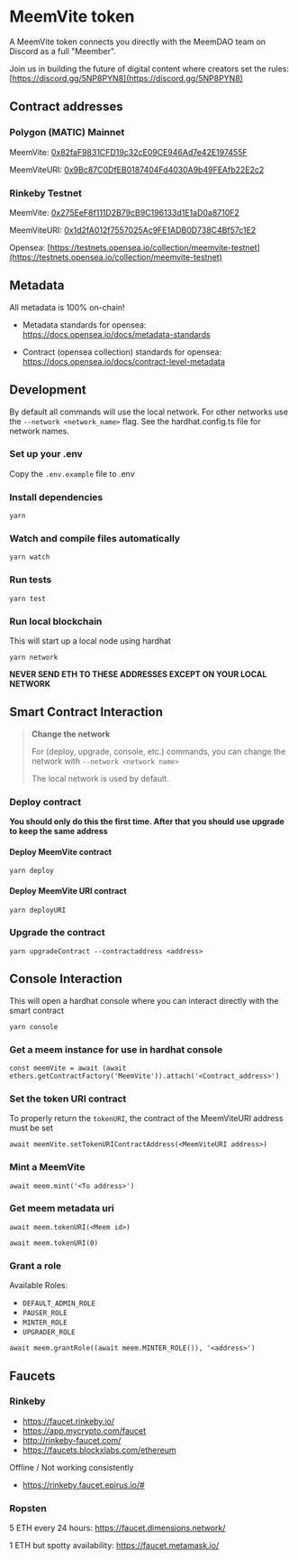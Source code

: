 # MeemVite token

A MeemVite token connects you directly with the MeemDAO team on Discord as a full "Meember".

Join us in building the future of digital content where creators set the rules: [https://discord.gg/5NP8PYN8](https://discord.gg/5NP8PYN8)

## Contract addresses

### Polygon (MATIC) Mainnet

MeemVite: [0x82faF9831CFD19c32cE09CE946Ad7e42E197455F](https://polygonscan.com/address/0x82faF9831CFD19c32cE09CE946Ad7e42E197455F)

MeemViteURI: [0x9Bc87C0DfEB0187404Fd4030A9b49FEAfb22E2c2](https://polygonscan.com/address/0x9Bc87C0DfEB0187404Fd4030A9b49FEAfb22E2c2)

### Rinkeby Testnet

MeemVite: [0x275EeF8f111D2B79cB9C196133d1E1aD0a8710F2](https://rinkeby.etherscan.io/address/0x275EeF8f111D2B79cB9C196133d1E1aD0a8710F2)

MeemViteURI: [0x1d2fA012f7557025Ac9FE1ADB0D738C4Bf57c1E2](https://rinkeby.etherscan.io/address/0x1d2fA012f7557025Ac9FE1ADB0D738C4Bf57c1E2)

Opensea: [https://testnets.opensea.io/collection/meemvite-testnet](https://testnets.opensea.io/collection/meemvite-testnet)

## Metadata

All metadata is 100% on-chain!

* Metadata standards for opensea: https://docs.opensea.io/docs/metadata-standards

* Contract (opensea collection) standards for opensea: https://docs.opensea.io/docs/contract-level-metadata

## Development

By default all commands will use the local network. For other networks use the ```--network <network_name>``` flag. See the hardhat.config.ts file for network names.

### Set up your .env

Copy the `.env.example` file to .env

### Install dependencies

```yarn```

### Watch and compile files automatically

```yarn watch```

### Run tests

```yarn test```

### Run local blockchain

This will start up a local node using hardhat

```yarn network```

**NEVER SEND ETH TO THESE ADDRESSES EXCEPT ON YOUR LOCAL NETWORK**

## Smart Contract Interaction

> **Change the network**
>
> For (deploy, upgrade, console, etc.) commands, you can change the network with `--network <network name>`
>
> The local network is used by default.

### Deploy contract

**You should only do this the first time. After that you should use upgrade to keep the same address**

#### Deploy MeemVite contract

```yarn deploy```

#### Deploy MeemVite URI contract

```yarn deployURI```

### Upgrade the contract

```yarn upgradeContract --contractaddress <address>```

## Console Interaction

This will open a hardhat console where you can interact directly with the smart contract

```yarn console```

### Get a meem instance for use in hardhat console

```
const meemVite = await (await ethers.getContractFactory('MeemVite')).attach('<Contract_address>')
```

### Set the token URI contract

To properly return the `tokenURI`, the contract of the MeemViteURI address must be set

```
await meemVite.setTokenURIContractAddress(<MeemViteURI address>)
```

### Mint a MeemVite

```
await meem.mint('<To address>')
```

### Get meem metadata uri

```
await meem.tokenURI(<Meem id>)

await meem.tokenURI(0)
```

### Grant a role

Available Roles:

* `DEFAULT_ADMIN_ROLE`
* `PAUSER_ROLE`
* `MINTER_ROLE`
* `UPGRADER_ROLE`

```
await meem.grantRole((await meem.MINTER_ROLE()), '<address>')
```

## Faucets

### Rinkeby

* https://faucet.rinkeby.io/
* https://app.mycrypto.com/faucet
* http://rinkeby-faucet.com/
* https://faucets.blockxlabs.com/ethereum

Offline / Not working consistently
* https://rinkeby.faucet.epirus.io/#


### Ropsten

5 ETH every 24 hours: https://faucet.dimensions.network/

1 ETH but spotty availability: https://faucet.metamask.io/